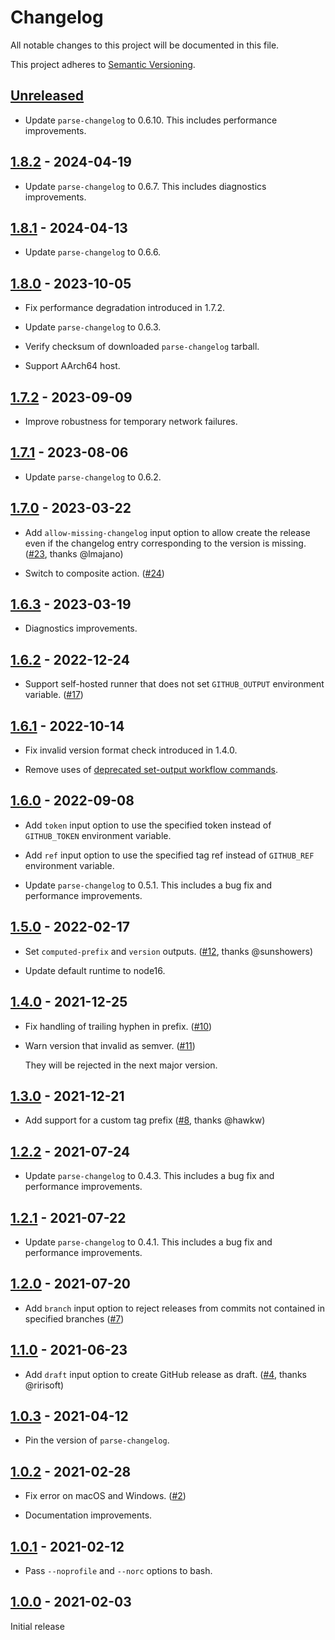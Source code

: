 # Changelog

All notable changes to this project will be documented in this file.

This project adheres to [Semantic Versioning](https://semver.org).

<!--
Note: In this file, do not use the hard wrap in the middle of a sentence for compatibility with GitHub comment style markdown rendering.
-->

## [Unreleased]

- Update `parse-changelog` to 0.6.10. This includes performance improvements.

## [1.8.2] - 2024-04-19

- Update `parse-changelog` to 0.6.7. This includes diagnostics improvements.

## [1.8.1] - 2024-04-13

- Update `parse-changelog` to 0.6.6.

## [1.8.0] - 2023-10-05

- Fix performance degradation introduced in 1.7.2.

- Update `parse-changelog` to 0.6.3.

- Verify checksum of downloaded `parse-changelog` tarball.

- Support AArch64 host.

## [1.7.2] - 2023-09-09

- Improve robustness for temporary network failures.

## [1.7.1] - 2023-08-06

- Update `parse-changelog` to 0.6.2.

## [1.7.0] - 2023-03-22

- Add `allow-missing-changelog` input option to allow create the release even if the changelog entry corresponding to the version is missing. ([#23](https://github.com/taiki-e/create-gh-release-action/pull/23), thanks @lmajano)

- Switch to composite action. ([#24](https://github.com/taiki-e/create-gh-release-action/pull/24))

## [1.6.3] - 2023-03-19

- Diagnostics improvements.

## [1.6.2] - 2022-12-24

- Support self-hosted runner that does not set `GITHUB_OUTPUT` environment variable. ([#17](https://github.com/taiki-e/create-gh-release-action/pull/17))

## [1.6.1] - 2022-10-14

- Fix invalid version format check introduced in 1.4.0.

- Remove uses of [deprecated set-output workflow commands](https://github.blog/changelog/2022-10-11-github-actions-deprecating-save-state-and-set-output-commands).

## [1.6.0] - 2022-09-08

- Add `token` input option to use the specified token instead of `GITHUB_TOKEN` environment variable.

- Add `ref` input option to use the specified tag ref instead of `GITHUB_REF` environment variable.

- Update `parse-changelog` to 0.5.1. This includes a bug fix and performance improvements.

## [1.5.0] - 2022-02-17

- Set `computed-prefix` and `version` outputs. ([#12](https://github.com/taiki-e/create-gh-release-action/pull/12), thanks @sunshowers)

- Update default runtime to node16.

## [1.4.0] - 2021-12-25

- Fix handling of trailing hyphen in prefix. ([#10](https://github.com/taiki-e/create-gh-release-action/pull/10))

- Warn version that invalid as semver. ([#11](https://github.com/taiki-e/create-gh-release-action/pull/11))

  They will be rejected in the next major version.

## [1.3.0] - 2021-12-21

- Add support for a custom tag prefix ([#8](https://github.com/taiki-e/create-gh-release-action/pull/8), thanks @hawkw)

## [1.2.2] - 2021-07-24

- Update `parse-changelog` to 0.4.3. This includes a bug fix and performance improvements.

## [1.2.1] - 2021-07-22

- Update `parse-changelog` to 0.4.1. This includes a bug fix and performance improvements.

## [1.2.0] - 2021-07-20

- Add `branch` input option to reject releases from commits not contained in specified branches ([#7](https://github.com/taiki-e/create-gh-release-action/pull/7))

## [1.1.0] - 2021-06-23

- Add `draft` input option to create GitHub release as draft. ([#4](https://github.com/taiki-e/create-gh-release-action/pull/4), thanks @ririsoft)

## [1.0.3] - 2021-04-12

- Pin the version of `parse-changelog`.

## [1.0.2] - 2021-02-28

- Fix error on macOS and Windows. ([#2](https://github.com/taiki-e/create-gh-release-action/pull/2))

- Documentation improvements.

## [1.0.1] - 2021-02-12

- Pass `--noprofile` and `--norc` options to bash.

## [1.0.0] - 2021-02-03

Initial release

[Unreleased]: https://github.com/taiki-e/create-gh-release-action/compare/v1.8.2...HEAD
[1.8.2]: https://github.com/taiki-e/create-gh-release-action/compare/v1.8.1...v1.8.2
[1.8.1]: https://github.com/taiki-e/create-gh-release-action/compare/v1.8.0...v1.8.1
[1.8.0]: https://github.com/taiki-e/create-gh-release-action/compare/v1.7.2...v1.8.0
[1.7.2]: https://github.com/taiki-e/create-gh-release-action/compare/v1.7.1...v1.7.2
[1.7.1]: https://github.com/taiki-e/create-gh-release-action/compare/v1.7.0...v1.7.1
[1.7.0]: https://github.com/taiki-e/create-gh-release-action/compare/v1.6.3...v1.7.0
[1.6.3]: https://github.com/taiki-e/create-gh-release-action/compare/v1.6.2...v1.6.3
[1.6.2]: https://github.com/taiki-e/create-gh-release-action/compare/v1.6.1...v1.6.2
[1.6.1]: https://github.com/taiki-e/create-gh-release-action/compare/v1.6.0...v1.6.1
[1.6.0]: https://github.com/taiki-e/create-gh-release-action/compare/v1.5.0...v1.6.0
[1.5.0]: https://github.com/taiki-e/create-gh-release-action/compare/v1.4.0...v1.5.0
[1.4.0]: https://github.com/taiki-e/create-gh-release-action/compare/v1.3.0...v1.4.0
[1.3.0]: https://github.com/taiki-e/create-gh-release-action/compare/v1.2.2...v1.3.0
[1.2.2]: https://github.com/taiki-e/create-gh-release-action/compare/v1.2.1...v1.2.2
[1.2.1]: https://github.com/taiki-e/create-gh-release-action/compare/v1.2.0...v1.2.1
[1.2.0]: https://github.com/taiki-e/create-gh-release-action/compare/v1.1.0...v1.2.0
[1.1.0]: https://github.com/taiki-e/create-gh-release-action/compare/v1.0.3...v1.1.0
[1.0.3]: https://github.com/taiki-e/create-gh-release-action/compare/v1.0.2...v1.0.3
[1.0.2]: https://github.com/taiki-e/create-gh-release-action/compare/v1.0.1...v1.0.2
[1.0.1]: https://github.com/taiki-e/create-gh-release-action/compare/v1.0.0...v1.0.1
[1.0.0]: https://github.com/taiki-e/create-gh-release-action/releases/tag/v1.0.0
